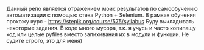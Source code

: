 Данный репо является отражением моих результатов по самообучению автоматизации с помощью стека Python + Selenium.
В рамках обучения прохожу курс - https://stepik.org/course/575/syllabus
Буду выкладывать некоторые задания. В коде много мусора, т.к. я учусь и часто копипащу код или целые pyfiles вместо запихивания их в модули и функции. Не судите строго, это для меня)
